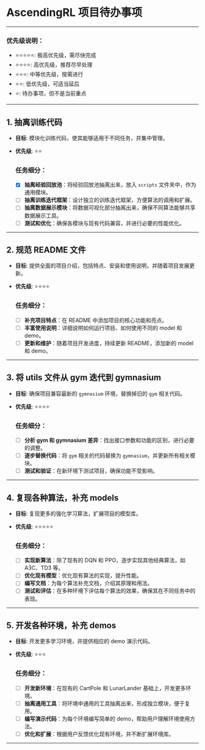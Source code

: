 # AscendingRL 项目待办事项

---

### 优先级说明：
- ⭐⭐⭐⭐⭐: 极高优先级，需尽快完成
- ⭐⭐⭐⭐: 高优先级，推荐尽早处理
- ⭐⭐⭐: 中等优先级，按需进行
- ⭐⭐: 低优先级，可适当延后
- ⭐: 待办事项，但不是当前重点

---

## 1. 抽离训练代码
- **目标**: 模块化训练代码，使其能够适用于不同任务，并集中管理。
- **优先级**: ⭐⭐
  
  ### 任务细分：
  - [x] **抽离经验回放池**：将经验回放池抽离出来，放入 `scripts` 文件夹中，作为通用模块。
  - [ ] **抽离训练迭代框架**：设计独立的训练迭代框架，方便算法的调用和扩展。
  - [ ] **抽离数据展示模块**：将数据可视化部分抽离出来，确保不同算法能够共享数据展示工具。
  - [ ] **测试和优化**：确保各模块与现有代码兼容，并进行必要的性能优化。

---

## 2. 规范 README 文件
- **目标**: 提供全面的项目介绍，包括特点、安装和使用说明，并随着项目发展更新。
- **优先级**: ⭐⭐⭐⭐

  ### 任务细分：
  - [ ] **补充项目特点**：在 README 中添加项目的核心功能和亮点。
  - [ ] **丰富使用说明**：详细说明如何运行项目、如何使用不同的 model 和 demo。
  - [ ] **更新和维护**：随着项目开发进度，持续更新 README，添加新的 model 和 demo。

---

## 3. 将 utils 文件从 gym 迭代到 gymnasium
- **目标**: 确保项目兼容最新的 `gymnasium` 环境，替换掉旧的 `gym` 相关代码。
- **优先级**: ⭐⭐⭐⭐

  ### 任务细分：
  - [ ] **分析 gym 和 gymnasium 差异**：找出接口参数和功能的区别，进行必要的调整。
  - [ ] **逐步替换代码**：将 `gym` 相关的代码替换为 `gymnasium`，并更新所有相关模块。
  - [ ] **测试和验证**：在新环境下测试项目，确保功能不受影响。

---

## 4. 复现各种算法，补充 models
- **目标**: 复现更多的强化学习算法，扩展项目的模型库。
- **优先级**: ⭐⭐⭐⭐⭐

  ### 任务细分：
  - [ ] **实现新算法**：除了现有的 DQN 和 PPO，逐步实现其他经典算法，如 A3C、TD3 等。
  - [ ] **优化现有模型**：优化现有算法的实现，提升性能。
  - [ ] **编写文档**：为每个算法补充文档，介绍其原理和用法。
  - [ ] **测试和评估**：在多种环境下评估每个算法的效果，确保其在不同任务中的表现。

---

## 5. 开发各种环境，补充 demos
- **目标**: 开发更多学习环境，并提供相应的 demo 演示代码。
- **优先级**: ⭐⭐⭐

  ### 任务细分：
  - [ ] **开发新环境**：在现有的 CartPole 和 LunarLander 基础上，开发更多环境。
  - [ ] **抽离通用工具**：将环境中通用的工具抽离出来，形成独立模块，便于复用。
  - [ ] **编写演示代码**：为每个环境编写简单的 demo，帮助用户理解环境使用方法。
  - [ ] **优化和扩展**：根据用户反馈优化现有环境，并不断扩展环境库。

---
